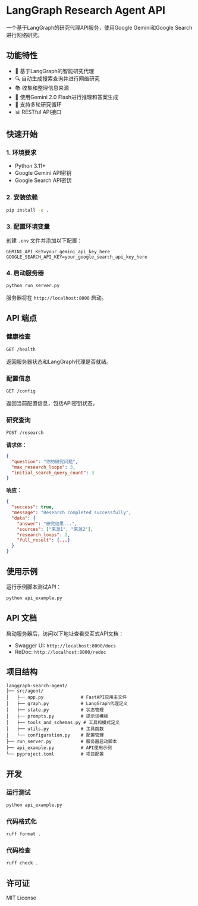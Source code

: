 # LangGraph Research Agent API

一个基于LangGraph的研究代理API服务，使用Google Gemini和Google Search进行网络研究。

## 功能特性

- 🤖 基于LangGraph的智能研究代理
- 🔍 自动生成搜索查询并进行网络研究
- 📚 收集和整理信息来源
- 🧠 使用Gemini 2.0 Flash进行推理和答案生成
- 🔄 支持多轮研究循环
- 📊 RESTful API接口

## 快速开始

### 1. 环境要求

- Python 3.11+
- Google Gemini API密钥
- Google Search API密钥

### 2. 安装依赖

```bash
pip install -e .
```

### 3. 配置环境变量

创建 `.env` 文件并添加以下配置：

```env
GEMINI_API_KEY=your_gemini_api_key_here
GOOGLE_SEARCH_API_KEY=your_google_search_api_key_here
```

### 4. 启动服务器

```bash
python run_server.py
```

服务器将在 `http://localhost:8000` 启动。

## API 端点

### 健康检查

```bash
GET /health
```

返回服务器状态和LangGraph代理是否就绪。

### 配置信息

```bash
GET /config
```

返回当前配置信息，包括API密钥状态。

### 研究查询

```bash
POST /research
```

**请求体：**
```json
{
  "question": "你的研究问题",
  "max_research_loops": 3,
  "initial_search_query_count": 3
}
```

**响应：**
```json
{
  "success": true,
  "message": "Research completed successfully",
  "data": {
    "answer": "研究结果...",
    "sources": ["来源1", "来源2"],
    "research_loops": 2,
    "full_result": {...}
  }
}
```

## 使用示例

运行示例脚本测试API：

```bash
python api_example.py
```

## API 文档

启动服务器后，访问以下地址查看交互式API文档：

- Swagger UI: `http://localhost:8000/docs`
- ReDoc: `http://localhost:8000/redoc`

## 项目结构

```
langgraph-search-agent/
├── src/agent/
│   ├── app.py              # FastAPI应用主文件
│   ├── graph.py            # LangGraph代理定义
│   ├── state.py            # 状态管理
│   ├── prompts.py          # 提示词模板
│   ├── tools_and_schemas.py # 工具和模式定义
│   ├── utils.py            # 工具函数
│   └── configuration.py    # 配置管理
├── run_server.py           # 服务器启动脚本
├── api_example.py          # API使用示例
└── pyproject.toml          # 项目配置
```

## 开发

### 运行测试

```bash
python api_example.py
```

### 代码格式化

```bash
ruff format .
```

### 代码检查

```bash
ruff check .
```

## 许可证

MIT License